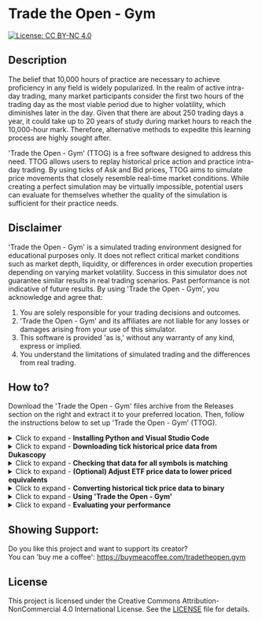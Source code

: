 # Trade the Open - Gym

[![License: CC BY-NC 4.0](https://img.shields.io/badge/License-CC%20BY--NC%204.0-lightgrey.svg)](https://creativecommons.org/licenses/by-nc/4.0/)

## Description
The belief that 10,000 hours of practice are necessary to achieve proficiency in any field is widely popularized. In the realm of active intra-day trading, many market participants consider the first two hours of the trading day as the most viable period due to higher volatility, which diminishes later in the day. Given that there are about 250 trading days a year, it could take up to 20 years of study during market hours to reach the 10,000-hour mark. Therefore, alternative methods to expedite this learning process are highly sought after.

'Trade the Open - Gym' (TTOG) is a free software designed to address this need. TTOG allows users to replay historical price action and practice intra-day trading. By using ticks of Ask and Bid prices, TTOG aims to simulate price movements that closely resemble real-time market conditions. While creating a perfect simulation may be virtually impossible, potential users can evaluate for themselves whether the quality of the simulation is sufficient for their practice needs.
## Disclaimer
'Trade the Open - Gym' is a simulated trading environment designed for educational purposes only. It does not reflect critical market conditions
such as market depth, liquidity, or differences in order execution properties depending on varying market volatility. Success in this simulator
does not guarantee similar results in real trading scenarios. Past performance is not indicative of future results. By using 'Trade the Open - Gym',
you acknowledge and agree that:
1) You are solely responsible for your trading decisions and outcomes.
2) 'Trade the Open - Gym' and its affiliates are not liable for any losses or damages arising from your use of this simulator.
3) This software is provided 'as is,' without any warranty of any kind, express or implied.
4) You understand the limitations of simulated trading and the differences from real trading.
## How to?
Download the 'Trade the Open - Gym' files archive from the Releases section on the right and extract it to your preferred location. Then, follow the instructions below to set up 'Trade the Open - Gym' (TTOG).
<details>
  <summary>
    Click to expand - <b>Installing Python and Visual Studio Code</b>
  </summary>

  `We'll be downloading tick historical price data for use with TTOG from Dukascopy via a Python script. If you don't have Python and Jupyter notebooks set up, refer to the instructions below. You don't need to be a programmer; if you can click a mouse and press keys on a keyboard, you'll be able to complete all these steps.`
  
  ### Steps to follow:
  
  1) Search for ‘Microsoft Store’ in the Windows taskbar, and click to open it.<br>
     <img src="https://github.com/TradeTheOpen-Gym/TTOG/assets/172998635/53194b5b-48d7-4253-b873-3aba964c67e5" style="width: 70%;"/>
  2) In Microsoft Store, search for ‘Python’, select the first result, and click ‘Get’.<br>
     <img src="https://github.com/TradeTheOpen-Gym/TTOG/assets/172998635/8b21705b-348c-453a-a37f-2bbdfacf3dfa" style="width: 70%;"/>
  3) Once the download and installation are complete, ignore the pop-up suggesting you launch Python or pin it to the desktop. Instead, search for ‘Visual Studio Code’ in Microsoft Store. Select the app and click ‘Install’.<br>
     <img src="https://github.com/TradeTheOpen-Gym/TTOG/assets/172998635/c9c53611-2a55-4472-805d-dbe8e6850bfa" style="width: 70%;"/>
  4) After the installation is complete, search for ‘Visual Studio Code’ in the Windows taskbar and click to start the program.
  5) When the program opens, click on the ‘Extensions’ tab (the symbol with four squares on the left), then search for and install both the ‘Python’ and ‘Jupyter’ extensions.<br>
     <img src="https://github.com/TradeTheOpen-Gym/TTOG/assets/172998635/c76ac083-3597-4de5-9ce6-5e4628d270e2" style="width: 100%;"/>
     <br>Once the extensions are installed, click the four squares symbol again to hide the extensions marketplace.
  6) Now, let's install some Python packages that we will be using. Search for ‘cmd’ in the desktop search bar, and click the ‘Command Prompt’ app.<br>
     <img src="https://github.com/TradeTheOpen-Gym/TTOG/assets/172998635/0b601923-7732-433b-aad8-cb96f4ffc0c9" style="width: 70%;"/>
     <br>In the command prompt, type or copy/paste the following and hit ‘Enter’:<br>
     `pip install ipykernel numpy pandas pillow pyautogui matplotlib mplfinance --no-warn-script-location`<br>
     <img src="https://github.com/TradeTheOpen-Gym/TTOG/assets/172998635/332fee59-9831-4334-9cb7-0ad86f6a0dbe" style="width: 100%;"/>
     <br>Wait for the packages to finish installing. The process is complete once you see a blinking cursor again.
  7) Now it’s time to test the installation. Open the Visual Studio Code window again, click on ‘File -> New File…’ and select ‘Jupyter Notebook’ from the dropdown menu.<br>
     <img src="https://github.com/TradeTheOpen-Gym/TTOG/assets/172998635/ae6a14e5-67a3-497f-819b-b45019778a6b" style="width: 100%;"/><br>
     This will open a new Jupyter notebook tab (a .ipynb file).<br>
     Type 1+1 in the top cell of the notebook and hit ‘Ctrl + Enter’.<br>
     <img src="https://github.com/TradeTheOpen-Gym/TTOG/assets/172998635/48b4bad5-f35e-4726-84b5-933b2ac30031" style="width: 70%;"/><br>
     At this point, Windows might ask for permission for Visual Studio Code to access the internet. Don’t worry, the app is developed by Microsoft and is safe. Click ‘Allow access’.<br>
     <img src="https://github.com/TradeTheOpen-Gym/TTOG/assets/172998635/4f479de2-5e26-43b4-9e9c-dad0d23bad1b" style="width: 70%;"/><br>
     If the cell shows a green checkmark and the correct answer ‘2’ appears below it, everything is set up correctly.<br>
     <img src="https://github.com/TradeTheOpen-Gym/TTOG/assets/172998635/7a09c48a-b5e8-49e6-a357-c77150461ef1" style="width: 70%;"/>
</details>

<details>
  <summary>
    Click to expand - <b>Downloading tick historical price data from Dukascopy</b>
  </summary>

  `To enable the mouse-click automation steps used in this section, you will need to move the Windows taskbar to the vertical position on the right side of your screen. If you are using Windows 11 with the taskbar fixed at the bottom, please follow the 'How to?' section under the following link` https://github.com/valinet/ExplorerPatcher `to recover the Windows 10 taskbar style on your machine.`

  ### Steps to follow:
  
  1) Right-click the empty space on your desktop and select 'Display settings'. In the settings window that opens, scroll down and ensure that your Display resolution is set to 1920x1080 and Scale is set to 100%. (You can change it back once we are done with the download steps in this section.)<br>
     <img src="https://github.com/TradeTheOpen-Gym/TTOG/assets/172998635/cee84743-0bcc-47e4-bb3b-f2b72ff6ae6f" style="width: 100%;"/>
  2) Right-click the empty space on your taskbar and make sure that 'Lock all taskbars' is not checked. Then, grab the empty space on your taskbar by clicking and holding the left mouse button and drag it to the right edge of your screen, so that it is now standing up vertically.<br>
     <img src="https://github.com/TradeTheOpen-Gym/TTOG/assets/172998635/e4f0f26a-fd10-4c8f-a627-e96e931e3fe4" style="width: 70%;"/>
  3) Open a web browser (e.g., Chrome) and make sure that it is maximized to fill the entire screen and set to the standard 100% zoom scale. Hold the 'Ctrl' button on your keyboard and scroll the mouse wheel up or down until the zoom level is set to 100%.
  4) In your browser, load the page: [Dukascopy Historical Data Feed](https://www.dukascopy.com/trading-tools/widgets/quotes/historical_data_feed). Click on the search bar around the center of the page (it initially says 'Instrument') and search for the symbol you would like to download data for. For example, we will search for the `SPY` ETF symbol. Then, click on one of the search results below the red line to select it.<br>
     <img src="https://github.com/TradeTheOpen-Gym/TTOG/assets/172998635/d995d17e-d967-49f7-9bf9-9a2407465785" style="width: 100%;"/>
  5) Scroll down just a bit until you see the black 'Download' button below. Make sure that you do not scroll too far. When you click on the date entry field, the calendar pop-up needs to exactly touch the bottom of your screen (not hover above or be hidden from view). It will snap to this position automatically if you have not scrolled too far when clicking on the date entry field.<br>
     <img src="https://github.com/TradeTheOpen-Gym/TTOG/assets/172998635/20cdbe37-c83e-4e1d-8968-d056d1bf71c2" style="width: 100%;"/>
  6) Select the earliest date you would like to get data for, and click the black 'Download' button. Usually, data goes back several years. You can find the earliest available date by selecting a random date from, e.g., 20 years ago, which will cause the calendar to default to the earliest available date.
  7) Read the 'Disclaimer'. If it does not disqualify you based on your affiliations and/or professional occupation, click 'Accept'. (If it does disqualify you, you will not be able to acquire data this way.)
  8) In the next pop-up, log in with your free account, or create one and then log in.<br>
     <img src="https://github.com/TradeTheOpen-Gym/TTOG/assets/172998635/3b2886ad-e560-4eb5-af5b-4ce2c2cfffe5" style="width: 50%;"/>
  9) If login is successful, after a brief loading animation, you should see the following at the bottom of your screen:<br>
     <img src="https://github.com/TradeTheOpen-Gym/TTOG/assets/172998635/b258fd37-d7e9-4ff0-be54-cb8a452d9764" style="width: 70%;"/>
  10) Start Visual Studio Code, click on 'File -> Open File', navigate to the folder where you extracted the 'Trade the Open - Gym' files, select the file 'dukascopy_data_pull.ipynb', and click 'Open'.
  11) Make sure the bottom portion of your browser window is still visible on the screen in the background and Visual Studio Code is only occupying the top portion. Click anywhere in the first cell of the 'dukascopy_data_pull.ipynb' notebook and hit 'Ctrl + Enter'. If you properly adjusted the screen resolution, taskbar position, browser scale, and scrolling position on the web page, you should see the following output below the first cell in the notebook:<br>
     <img src="https://github.com/TradeTheOpen-Gym/TTOG/assets/172998635/de3a3a7d-598a-4ff2-8d4d-40a7cec98143" style="width: 50%;"/>
  12) If the output looks correct, click anywhere in the second cell of the notebook and hit 'Ctrl + Enter'. Then, return to the Dukascopy browser window, click the 'Save' button at the bottom, then the 'Reset' button at the bottom right, and subsequently the calendar field to select the next date. At some point during these actions, the Python script running in the notebook will pick up your mouse cursor and start performing these actions automatically. It will select subsequent dates and download the respective files by itself until the last available date has been reached. Do not touch the mouse and do not use your computer during this process.
  13) Sometimes, the Dukascopy page refreshes randomly, which interferes with the automated process. When that happens, switch to Visual Studio Code and hit the 'Restart' button at the top. (Confirm the reset if it asks for confirmation in a pop-up.) <br>
    <img src="https://github.com/TradeTheOpen-Gym/TTOG/assets/172998635/3922911d-a7f9-49e4-86af-eb5bc6c3958c" style="width: 50%;"/><br>
    Then open your download folder and find the historical date in the name of the most recently downloaded file. Subsequently, start over from step 4) above, only this time select the date following the most recently downloaded file's date in step 6) instead of a date from 20 years ago. You'll skip step 10), as Visual Studio Code and the notebook are already open.
  14) You will likely have to repeat step 13) a few times before all the data downloads are complete. Bring a book to read or similar, but glance at the computer screen occasionally to see if you need to repeat step 13).
  15) Once all downloads are done for a particular symbol, create a folder with the symbol's name inside the directory where you extracted the 'Trade the Open - Gym' files (e.g., SPY for this example), and move all of the downloaded data files from the downloads folder into this new folder. In File Explorer, select 'View -> Details' to see a list view of your files, and click on the 'Size' column name at the top to sort the files by size. There may be several 0 Kb files at the top - delete them (these files correspond to market holidays on which no trading occurred and no data was recorded).
  16) Repeat the above steps for any number of symbols you are interested in and can find on Dukascopy.
</details>

<details>
  <summary>
    Click to expand - <b>Checking that data for all symbols is matching</b>
  </summary>

  `If you have downloaded tick historical market data for more than one symbol and intend to use all of them during the same 'Trade the Open - Gym' run, you have to make sure that the data for all symbols contains exactly the same dates. See how to do that below.`

  ### Steps to follow:
  
  1) Start Visual Studio Code, click on 'File -> Open File', navigate to the folder you extracted the 'Trade the Open - Gym' files into, select the file 'match_data.ipynb' and click 'Open'.
  2) In the first cell of the notebook, type a comma separated list of the folder names (enclosed in single quotation marks) in which you have placed the data for each symbol respectively. (These folders must be located in the same directory as this notebook file 'match_data.ipynb'.) Then, make sure the first cell of the notebook is selected and hit 'Ctrl + Enter'. For example, for `SPY` and `QQQ` symbols we should have used the symbols themselves as folder names, so that we have:<br>
     <img src="https://github.com/TradeTheOpen-Gym/TTOG/assets/172998635/8abb0806-842d-4678-b89c-c49b94a4898b" style="width: 70%;"/>
  3) Subsequently, click anywhere in the second cell of the notebook and hit 'Ctrl + Enter'. This will compare all file names in all data folders you listed and determine if any of the dates are missing:<br>
     <img src="https://github.com/TradeTheOpen-Gym/TTOG/assets/172998635/0831d983-a19e-4b09-9752-4fdc800b86fc" style="width: 100%;"/>
  4) In case if data for some symbols and dates is missing, you can revisit the Dukascopy page https://www.dukascopy.com/trading-tools/widgets/quotes/historical_data_feed , locate the missing days for the respective symbols, download them and add them to the appropriate folders. However, sometimes different symbols have different earliest starting dates of data in Dukascopy. In that case you have to delete the excess data for symbols with longer history, to make sure that all symbols have historical data of the same length.
</details>

<details>
  <summary>
    Click to expand - <b>(Optional) Adjust ETF price data to lower priced equivalents</b>
  </summary>

  `Main ETFs such as SPY or QQQ typically have high prices per share, so short-term traders often prefer to trade their lower-priced and leveraged equivalents such as SPXL or TQQQ. While Dukascopy does not provide data for SPXL or TQQQ, SPY and QQQ data can be converted to match the price action of their lower-priced equivalents. Below are instructions for converting QQQ data to TQQQ. To do the same for other pairs, such as SPY and SPXL, simply replace QQQ with SPY and TQQQ with SPXL in these steps.`

  ### Steps to follow:
  
  1) Assuming you already have a 'QQQ' folder in your 'Trade the Open - Gym' directory containing all the QQQ data files downloaded from Dukascopy, copy and paste the 'QQQ' folder into the same directory to duplicate the files and rename the resulting 'QQQ - Copy' folder to 'TQQQ'.
  2) Open your browser and go to finance.yahoo.com, search for 'TQQQ' at the top, and load that symbol's page. Then, click on the 'Historical Data' tab.<br>
     <img src="https://github.com/TradeTheOpen-Gym/TTOG/assets/172998635/df3035b4-1886-4145-b19c-e2ae4941b7f0" style="width: 70%;"/>
  3) In the 'Historical Data' tab, click on the blue arrow next to the 'Time Period' field, select 'Max', and then click on the blue 'Apply' button. Ensure the 'Time Period' field shows a date range longer than 1 year. If it does not, repeat the steps until it does. Finally, click on the 'Download' button.<br>
     <img src="https://github.com/TradeTheOpen-Gym/TTOG/assets/172998635/47205970-09f3-465f-9b85-d1de2e44ff2f" style="width: 100%;"/>
  4) Next, click on the blue arrow next to the 'Show' field, select 'Stock Splits', and click on the blue 'Apply' button. Then, click on the 'Download' button. (TQQQ will have several splits listed. If you are looking at a different symbol with no split history, still do not skip any of these steps.)<br>
     <img src="https://github.com/TradeTheOpen-Gym/TTOG/assets/172998635/a72fb3a9-1c83-417c-90b7-acbeaa7b4e85" style="width: 100%;"/>
  5) Move the downloaded files 'TQQQ.csv' (daily price history) and 'TQQQ (1).csv' (split history) from your 'Downloads' folder into your 'Trade the Open - Gym' directory. Rename 'TQQQ.csv' to 'TQQQ_yahoo.csv' and 'TQQQ (1).csv' to 'TQQQ_splits.csv'. Now, the 'TQQQ' folder with QQQ symbol data, 'TQQQ_yahoo.csv', 'TQQQ_splits.csv', and 'price_adjustment.ipynb' should be in the 'Trade the Open - Gym' directory.
  6) Start Visual Studio Code, click on 'File -> Open File', navigate to the 'Trade the Open - Gym' directory, select the notebook file 'price_adjustment.ipynb', and click 'Open'.
  7) Ensure the top cell in the notebook has the correct entries for your symbol of interest, in this example price_file='TQQQ_yahoo.csv' and split_file='TQQQ_splits.csv'. (Replace 'TQQQ' with another symbol if needed, keeping all other characters the same.) Click anywhere in the first cell and hit 'Ctrl + Enter'. A green checkmark should appear in the bottom left corner of the cell.<br>
     <img src="https://github.com/TradeTheOpen-Gym/TTOG/assets/172998635/cfa05805-6132-47fe-bb5a-419ce11669c4" style="width: 70%;"/>
  8) Next, click anywhere in the second cell of the notebook and hit 'Ctrl + Enter'. The cell will process your files, indicated by a rotating circle in the bottom left corner. This may take a few minutes, but once the circle turns into a green checkmark, the process is complete. Even though the files inside the 'TQQQ' folder still have 'QQQ' in their names, they now contain 'TQQQ' price information.
</details>

<details>
  <summary>
    Click to expand - <b>Converting historical tick price data to binary</b>
  </summary>

  `Historical tick price data from Dukascopy is originally stored in daily CSV files. Storing numbers in plain text like this is inefficient, takes up a lot of hard drive space, and can take a long time to load into RAM. Therefore, in this section, we'll convert the raw data into a single binary file per symbol. This will ensure that 'Trade the Open - Gym' can load several years' worth of tick data in just a few seconds whenever we start the program.`

  ### Steps to follow:
  
  1) Navigate to your 'Trade the Open - Gym' directory and double-click the file 'create_binary.exe' to start it.
  2) A Command Prompt window will open and ask you to enter the path containing data for the symbol you would like to create a binary file for. For example, if `C:\TTOG\` is the directory where you extracted the 'Trade the Open - Gym' files and it contains Dukascopy data for the symbol SPY in the sub-folder SPY, enter `C:\TTOG\SPY` into the Command Prompt window and hit 'Enter'.
  3) Next, the Command Prompt will ask you to specify a name for the binary output file. 'Trade the Open - Gym' uses a special file format with the .ttog extension. You can simply type in the name SPY here and hit 'Enter', and the proper extension will be appended automatically.
  4) The Command Prompt will then ask you for the path of the directory to save the binary output file to. You can choose any path you like. For example, you can type in the same directory `C:\TTOG\` and hit 'Enter'.
  5) Next, the Command Prompt will ask you to specify the start year for your data. This can be the first year you have data from. However, sometimes early data can be less useful, so you may want to focus on more recent years. Whichever year you choose, make sure you use the same year for the binary data conversion of all the symbols you intend to load simultaneously in 'Trade the Open - Gym'.
  6) The Command Prompt will then ask you to specify the end year for your data. This can be the last year you have data from. Again, make sure you use the same year for the binary data conversion of all the symbols you intend to load simultaneously in 'Trade the Open - Gym'.
  7) After entering the above inputs, 'create_binary.exe' will proceed to open the Dukascopy data for all days in the specified year range and save the contents in the binary file.
  8) Repeat steps 1 through 7 for each symbol you wish to use in 'Trade the Open - Gym'.
</details>

<details>
  <summary>
    Click to expand - <b>Using 'Trade the Open - Gym'</b>
  </summary>

  `Familiarize yourself with the 'config.txt' file in the 'Trade the Open - Gym' directory. In this file, you should edit the path for the binary data files you want to load. You can also set hot-keys and other settings here.`

  ### Steps to follow:
  
  1) Navigate to your 'Trade the Open - Gym' directory and double-click the file 'Trade the Open - Gym.exe' to start it. At the start, it will load the binary data files you specified in 'config.txt'. The graphical interface will then boot up, starting on the disclaimer screen.
  2) Be sure to read and understand the disclaimer completely. If you wish to accept the disclaimer and proceed, hit 'Enter'. If you wish to decline the disclaimer and quit the application, hit 'Alt + F4'.
  3) Assuming you accepted the disclaimer in the previous step, the graphical interface will load data at the market open for a random date and random ticker symbol, and then go into the paused state. In the 8 charts mode, the 4 top charts show price data of the symbol being traded, while the 4 bottom charts show the price data of your reference symbol that is not being traded (like `SPY` for the overall market). In the 7 charts mode, the top 4 and the wide middle chart at the bottom show price data of the symbol being traded, while the bottom left and bottom right charts show price data of your reference symbol that is not being traded.
  4) Hit the pause toggle hot-key to unpause the program and start the trading day (Down-Arrow is the default pause button, but you can adjust that in 'config.txt' before starting 'Trade the Open - Gym').
  5) Hit 'd' or 's' to buy or sell 1 lot (100 shares), and 'e' or 'w' to buy or sell 2 lots or close out open positions entirely. These keys can also be adjusted in 'config.txt'.
  6) Hit 'Enter' to load a new random ticker symbol and trading day. This hot-key can also be adjusted in 'config.txt'.
  7) When you do not have any trades open, you can speed up the clock in 'Trade the Open - Gym', e.g., to fast-forward over a boring part of the price action. The default hot-key for this is: press-and-hold Right-Arrow. (This functionality is disabled when a trade is open to simulate the appropriate passage of time during a trade.)
  8) You can toggle between the four different available chart modes. The default hot-key for this is Up-Arrow.
</details>

<details>
  <summary>
    Click to expand - <b>Evaluating your performance</b>
  </summary>

  `Every time you place a trade in 'Trade the Open - Gym', the program saves the trade's outcome into a file in the main directory. Over time, using 'Trade the Open - Gym', you will accumulate a sufficient trade history to evaluate your performance. See the instructions below.`

  ### Steps to follow:
  
  1) Start Visual Studio Code, click on 'File -> Open File', navigate to the 'Trade the Open - Gym' directory, select the notebook file 'evaluate_performance.ipynb', and click 'Open'.
  2) Click on the first cell in the notebook and hit 'Ctrl + Enter'. Scroll down to see a cell output of the following form:<br>
     <img src="https://github.com/TradeTheOpen-Gym/TTOG/assets/172998635/a47f8082-7876-4dad-81e0-a7bef43f8a5a" style="width: 100%;"/><br>
     Every candle on this chart represents one completed trade. The Open of each candle corresponds to the Profit-and-Loss (PnL) value before the trade, the High represents the highest open PnL during the trade, the Low represents the lowest open PnL during the trade, and the Close represents the final PnL value at which the trade was completed. Each lot transacted during the trade is independently accounted for.
</details>

## Showing Support:
Do you like this project and want to support its creator? <br>
You can 'buy me a coffee': https://buymeacoffee.com/tradetheopen.gym

## License
This project is licensed under the Creative Commons Attribution-NonCommercial 4.0 International License. See the [LICENSE](LICENSE) file for details.
